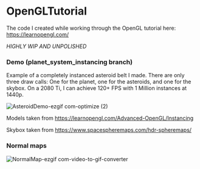# OpenGLTutorial
The code I created while working through the OpenGL tutorial here: https://learnopengl.com/

_HIGHLY WIP AND UNPOLISHED_

### Demo (planet_system_instancing branch)
Example of a completely instanced asteroid belt I made. There are only three draw calls: One for the planet, one for the asteroids, and one for the skybox. On a 2080 Ti, I can achieve 120+ FPS with 1 Million instances at 1440p.

![AsteroidDemo-ezgif com-optimize (2)](https://github.com/user-attachments/assets/c1853a0d-c04b-4951-9cb9-9ecab6da77c6)

Models taken from https://learnopengl.com/Advanced-OpenGL/Instancing

Skybox taken from https://www.spacespheremaps.com/hdr-spheremaps/

### Normal maps

![NormalMap-ezgif com-video-to-gif-converter](https://github.com/user-attachments/assets/241930c1-26b6-4a8e-bac4-44d11430bbb5)
